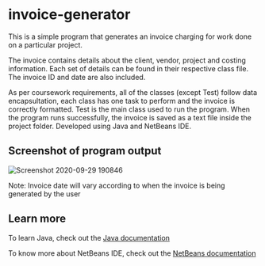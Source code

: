 # invoice-generator
This is a simple program that generates an invoice charging for work done on a particular project.

The invoice contains details about the client, vendor, project and costing information. Each set of details can be found in their respective class file. The invoice ID and date are also included.

As per coursework requirements, all of the classes (except Test) follow data encapsultation, each class has one task to perform and the invoice is correctly formatted. Test is the main class used to run the program. When the program runs successfully, the invoice is saved as a text file inside the project folder. Developed using Java and NetBeans IDE.

## Screenshot of program output
![Screenshot 2020-09-29 190846](https://user-images.githubusercontent.com/55747927/94557156-c6df4800-0290-11eb-965e-1d8c7030b2bf.png)

Note: Invoice date will vary according to when the invoice is being generated by the user



## Learn more
To learn Java, check out the [Java documentation](https://docs.oracle.com/en/java/javase/13/)

To know more about NetBeans IDE, check out the [NetBeans documentation](https://netbeans.org/kb/)
